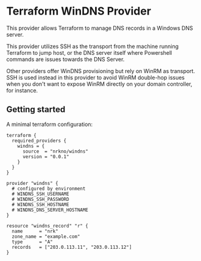 # Terraform WinDNS Provider

This provider allows Terraform to manage DNS records in a Windows DNS server.

This provider utilizes SSH as the transport from the machine running Terraform to jump host, or the DNS server itself
where Powershell commands are issues towards the DNS Server.

Other providers offer WinDNS provisioning but rely on WinRM as transport. SSH is used instead in this provider to avoid WinRM double-hop issues when you don't want to expose WinRM directly
on your domain controller, for instance.



## Getting started

A minimal terraform configuration:

```
terraform {
  required_providers {
    windns = {
      source  = "nrkno/windns"
      version = "0.0.1"
    }
  }
}

provider "windns" {
  # configured by environment
  # WINDNS_SSH_USERNAME
  # WINDNS_SSH_PASSWORD
  # WINDNS_SSH_HOSTNAME
  # WINDNS_DNS_SERVER_HOSTNAME
}

resource "windns_record" "r" {
  name      = "nrk"
  zone_name = "example.com"
  type      = "A"
  records   = ["203.0.113.11", "203.0.113.12"]
}
```

